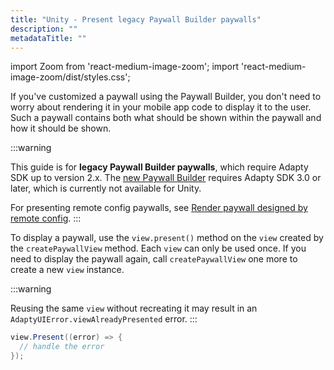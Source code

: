 ```yaml
---
title: "Unity - Present legacy Paywall Builder paywalls"
description: ""
metadataTitle: ""
---
```


import Zoom from 'react-medium-image-zoom';
import 'react-medium-image-zoom/dist/styles.css';

If you've customized a paywall using the Paywall Builder, you don't need to worry about rendering it in your mobile app code to display it to the user. Such a paywall contains both what should be shown within the paywall and how it should be shown.

:::warning

This guide is for **legacy Paywall Builder paywalls**, which require Adapty SDK up to version 2.x. The [new Paywall Builder](adapty-paywall-builder) requires Adapty SDK 3.0 or later, which is currently not available for Unity.

For presenting remote config paywalls, see [Render paywall designed by remote config](present-remote-config-paywalls).
:::

To display a paywall, use the `view.present()` method on the `view` created by the `createPaywallView` method. Each `view` can only be used once. If you need to display the paywall again, call `createPaywallView` one more to create a new `view` instance. 

:::warning

Reusing the same `view` without recreating it may result in an `AdaptyUIError.viewAlreadyPresented` error.
:::

```csharp title="Unity"
view.Present((error) => {
  // handle the error
});
```